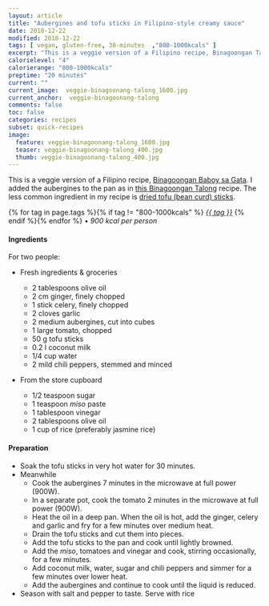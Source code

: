 ```yaml
---
layout: article
title: "Aubergines and tofu sticks in Filipino-style creamy sauce"
date: 2018-12-22
modified: 2018-12-22
tags: [ vegan, gluten-free, 30-minutes  ,"800-1000kcals" ]
excerpt: "This is a veggie version of a Filipino recipe, Binagoongan Talong sa Gata."
calorielevel: "4"
calorierange: "800-1000kcals"
preptime: "20 minutes"
current: ""
current_image:  veggie-binagoonang-talong_1600.jpg
current_anchor:  veggie-binagoonang-talong
comments: false
toc: false
categories: recipes
subset: quick-recipes
image:
  feature: veggie-binagoonang-talong_1600.jpg
  teaser: veggie-binagoonang-talong_400.jpg
  thumb: veggie-binagoonang-talong_400.jpg
---
```


This is a veggie version of a Filipino recipe, [Binagoongan Baboy sa Gata](https://www.kawalingpinoy.com/binagoongan-baboy-sa-gata/). I added the aubergines to the pan as in [this Binagoongan Talong](https://www.kawalingpinoy.com/binagoongan-talong/) recipe. The less common ingredient in my recipe is [dried tofu (bean curd) sticks](https://shop.waiyeehong.com/food-ingredients/dried-products/dried-beancurd-seaweed/dried-beancurd-sticks-tofu-bamboo-2?language=tw).

{% for tag in page.tags %}{% if tag != "800-1000kcals" %}&nbsp;<a class="post-tag" href="{{ site.url}}/tags/#{{ tag }}">_{{ tag }}_</a>&nbsp;{% endif %}{% endfor %} &bull;&nbsp;<em>900&nbsp;kcal&nbsp;per&nbsp;person</em>&nbsp;&nbsp;<a href="{{ site.url}}/tags/#800-1000kcals"><img src="{{ site.url }}/images/battery_lvl_4.png" style="height:1.0em;"></a>

#### Ingredients

For two people:

- Fresh ingredients & groceries
  - 2 tablespoons olive oil
  - 2 cm ginger, finely chopped
  - 1 stick celery, finely chopped  
  - 2 cloves garlic
  - 2 medium aubergines, cut into cubes
  - 1 large tomato, chopped  
  - 50 g tofu sticks
  - 0.2 l coconut milk
  - 1/4 cup water
  - 2 mild chili peppers, stemmed and minced

- From the store cupboard
  - 1/2 teaspoon sugar
  - 1 teaspoon _miso_ paste
  - 1 tablespoon vinegar
  - 2 tablespoons olive oil
  - 1 cup of rice (preferably jasmine rice)

#### Preparation

- Soak the tofu sticks in very hot water for 30 minutes.
- Meanwhile
  - Cook the aubergines 7 minutes in the microwave at full power (900W).
  - In a separate pot, cook the tomato 2 minutes in the microwave at full power (900W).
  - Heat the oil in a deep pan. When the oil is hot, add the ginger, celery and garlic and fry for a few minutes over medium heat.
  - Drain the tofu sticks and cut them into pieces.
  - Add the tofu sticks to the pan and cook until lightly browned.
  - Add the _miso_, tomatoes and vinegar and cook, stirring occasionally, for a few minutes.
  - Add coconut milk, water, sugar and chili peppers and simmer for a few minutes over lower heat.
  - Add the aubergines and continue to cook until the liquid is reduced.  
- Season with salt and pepper to taste. Serve with rice
